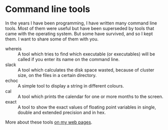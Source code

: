 # Command line tools

In the years I have been programming, I have written many command line tools. Most of them were useful but have been 
superseded by tools that came with the operating system. But some have survived, and so I kept them. I want to share 
some of them with you.

<dl>
  <dt>whereis</dt> 
  <dd>A tool which tries to find which executable (or executables) will be called if you enter its name on the command line.</dd>
  <dt>slack</dt>
  <dd>A tool which calculates the disk space wasted, because of cluster size, on the files in a certain directory.</dd>
  <dt>echoc</dt>
  <dd>A simple tool to display a string in different colours.</dd>
  <dt>cal</dt>
  <dd>A tool which prints the calendar for one or more months to the screen.</dd>
  <dt>exact</dt>
  <dd>A tool to show the exact values of floating point variables in single, double and extended precision and in hex.</dd>
</dl>

More about these tools [on my web pages](http://rvelthuis.de/programs/commands.html).
